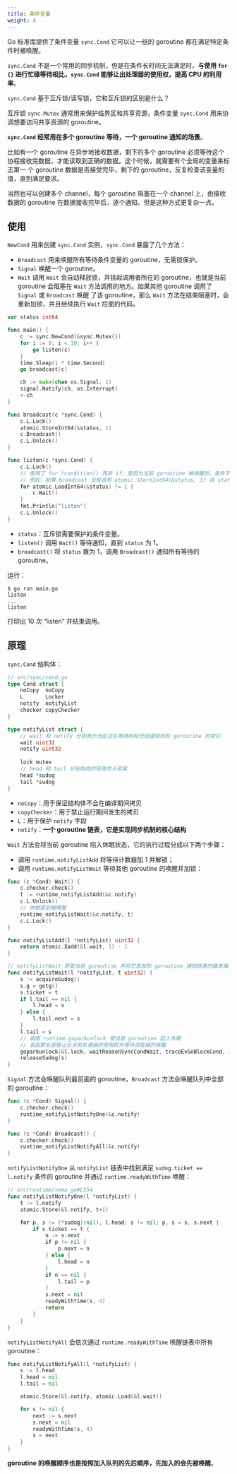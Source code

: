 ```yaml
---
title: 条件变量
weight: 4
---
```


Go 标准库提供了条件变量 `sync.Cond` 它可以让一组的 goroutine 都在满足特定条件时被唤醒。

`sync.Cond` 不是一个常用的同步机制，但是在条件长时间无法满足时，**与使用 `for {}` 进行忙碌等待相比，`sync.Cond` 能够让出处理器的使用权，提高 CPU 的利用率**。

`sync.Cond` 基于互斥锁/读写锁，它和互斥锁的区别是什么？

互斥锁 `sync.Mutex` 通常用来保护临界区和共享资源，条件变量 `sync.Cond` 用来协调想要访问共享资源的 goroutine。

**`sync.Cond` 经常用在多个 goroutine 等待，一个 goroutine 通知的场景**。

比如有一个 goroutine 在异步地接收数据，剩下的多个 goroutine 必须等待这个协程接收完数据，才能读取到正确的数据。这个时候，就需要有个全局的变量来标志第一
个 goroutine 数据是否接受完毕，剩下的 goroutine，反复检查该变量的值，直到满足要求。

当然也可以创建多个 channel，每个 goroutine 阻塞在一个 channel 上，由接收数据的 goroutine 在数据接收完毕后，逐个通知。但是这种方式更复杂一点。

## 使用

`NewCond` 用来创建 `sync.Cond` 实例，`sync.Cond` 暴露了几个方法：

- `Broadcast` 用来唤醒所有等待条件变量的 goroutine，无需锁保护。
- `Signal` 唤醒一个 goroutine。
- `Wait` 调用 `Wait` 会自动释放锁，并挂起调用者所在的 goroutine，也就是当前 goroutine 会阻塞在 `Wait` 方法调用的地方。如果其他 goroutine 调用了 `Signal` 或 `Broadcast` 唤醒
了该 goroutine，那么 `Wait` 方法在结束阻塞时，会重新加锁，并且继续执行 `Wait` 后面的代码。

```go
var status int64

func main() {
	c := sync.NewCond(&sync.Mutex{})
	for i := 0; i < 10; i++ {
		go listen(c)
	}
	time.Sleep(1 * time.Second)
	go broadcast(c)

	ch := make(chan os.Signal, 1)
	signal.Notify(ch, os.Interrupt)
	<-ch
}

func broadcast(c *sync.Cond) {
	c.L.Lock()
	atomic.StoreInt64(&status, 1)
	c.Broadcast()
	c.L.Unlock()
}

func listen(c *sync.Cond) {
	c.L.Lock()
	// 使用了 for !condition() 而非 if，是因为当前 goroutine 被唤醒时，条件不一定符合要求，需要再次 Wait 等待下次被唤醒
	// 例如，如果 broadcast 没有调用 atomic.StoreInt64(&status, 1) 将 status 设置为 1，这里判断条件后会再次阻塞
	for atomic.LoadInt64(&status) != 1 { 
		c.Wait()
	}
	fmt.Println("listen")
	c.L.Unlock()
}
```

- `status`：互斥锁需要保护的条件变量。
- `listen()` 调用 `Wait()` 等待通知，直到 `status` 为 1。
- `broadcast()` 将 `status` 置为 1，调用 `Broadcast()` 通知所有等待的 goroutine。

运行：
```
$ go run main.go
listen
...
listen
```

打印出 10 次 “listen” 并结束调用。


## 原理

`sync.Cond` 结构体：

```go
// src/sync/cond.go
type Cond struct {
    noCopy  noCopy
    L       Locker
    notify  notifyList
    checker copyChecker
}

type notifyList struct {
	// wait 和 notify 分别表示当前正在等待的和已经通知到的 goroutine 的索引
    wait uint32
    notify uint32
    
    lock mutex
	// head 和 tail 分别指向的链表的头和尾
    head *sudog
    tail *sudog
}
```

- `noCopy`：用于保证结构体不会在编译期间拷贝
- `copyChecker`：用于禁止运行期间发生的拷贝
- `L`：用于保护 `notify` 字段
- `notify`：**一个 goroutine 链表，它是实现同步机制的核心结构**

`Wait` 方法会将当前 goroutine 陷入休眠状态，它的执行过程分成以下两个步骤：

- 调用 `runtime.notifyListAdd` 将等待计数器加 1 并解锁；
- 调用 `runtime.notifyListWait` 等待其他 goroutine 的唤醒并加锁：

```go
func (c *Cond) Wait() {
	c.checker.check()
	t := runtime_notifyListAdd(&c.notify)
	c.L.Unlock()
	// 休眠直到被唤醒
	runtime_notifyListWait(&c.notify, t)
	c.L.Lock()
}

func notifyListAdd(l *notifyList) uint32 {
	return atomic.Xadd(&l.wait, 1) - 1
}

// notifyListWait 获取当前 goroutine 并将它追加到 goroutine 通知链表的最末端
func notifyListWait(l *notifyList, t uint32) {
    s := acquireSudog()
    s.g = getg()
    s.ticket = t
    if l.tail == nil {
        l.head = s
    } else {
        l.tail.next = s
    }
    l.tail = s
	// 调用 runtime.goparkunlock 使当前 goroutine 陷入休眠
	// 该函数会直接让出当前处理器的使用权并等待调度器的唤醒
    goparkunlock(&l.lock, waitReasonSyncCondWait, traceEvGoBlockCond, 3)
    releaseSudog(s)
}
```

`Signal` 方法会唤醒队列最前面的 goroutine，`Broadcast` 方法会唤醒队列中全部的 goroutine：

```go
func (c *Cond) Signal() {
	c.checker.check()
	runtime_notifyListNotifyOne(&c.notify)
}

func (c *Cond) Broadcast() {
	c.checker.check()
	runtime_notifyListNotifyAll(&c.notify)
}
```

`notifyListNotifyOne` 从 `notifyList` 链表中找到满足 `sudog.ticket == l.notify` 条件的 goroutine 并通过 `runtime.readyWithTime` 唤醒：

```go
// src/runtime/sema.go#L554
func notifyListNotifyOne(l *notifyList) {
    t := l.notify
    atomic.Store(&l.notify, t+1)

    for p, s := (*sudog)(nil), l.head; s != nil; p, s = s, s.next {
        if s.ticket == t {
            n := s.next
            if p != nil {
                p.next = n
            } else {
                l.head = n
            }
			if n == nil {
                l.tail = p
            }
            s.next = nil
            readyWithTime(s, 4)
            return
        }
    }
}
```

`notifyListNotifyAll` 会依次通过 `runtime.readyWithTime` 唤醒链表中所有 goroutine：

```go
func notifyListNotifyAll(l *notifyList) {
	s := l.head
	l.head = nil
	l.tail = nil

	atomic.Store(&l.notify, atomic.Load(&l.wait))

	for s != nil {
		next := s.next
		s.next = nil
		readyWithTime(s, 4)
		s = next
	}
}
```

**goroutine 的唤醒顺序也是按照加入队列的先后顺序，先加入的会先被唤醒**。
